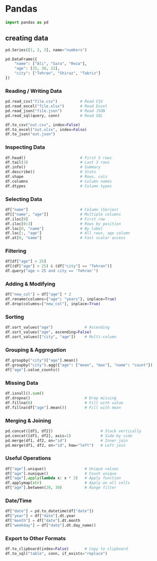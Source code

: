 



# Pandas

```py
import pandas as pd
```

## creating data

```py
pd.Series([1, 2, 3], name="numbers")

pd.DataFrame({
    "name": ["Ali", "Sara", "Reza"],
    "age": [25, 30, 22],
    "city": ["Tehran", "Shiraz", "Tabriz"]
})

```


### Reading / Writing Data

```py
pd.read_csv("file.csv")          # Read CSV
pd.read_excel("file.xlsx")       # Read Excel
pd.read_json("file.json")        # Read JSON
pd.read_sql(query, conn)         # Read SQL

df.to_csv("out.csv", index=False)
df.to_excel("out.xlsx", index=False)
df.to_json("out.json")
```


### Inspecting Data

```py
df.head()                        # First 5 rows
df.tail(3)                       # Last 3 rows
df.info()                        # Summary
df.describe()                    # Stats
df.shape                         # Rows, cols
df.columns                       # Column names
df.dtypes                        # Column types
```



### Selecting Data

```py
df["name"]                       # Column (Series)
df[["name", "age"]]              # Multiple columns
df.iloc[0]                       # First row
df.iloc[0:3]                     # Rows by position
df.loc[0, "name"]                # By label
df.loc[:, "age"]                 # All rows, age column
df.at[0, "name"]                 # Fast scalar access
```



### Filtering

```py
df[df["age"] > 25]
df[(df["age"] > 25) & (df["city"] == "Tehran")]
df.query("age > 25 and city == 'Tehran'")
```

### Adding & Modifying

```py
df["new_col"] = df["age"] * 2
df.rename(columns={"age": "years"}, inplace=True)
df.drop(columns=["new_col"], inplace=True)
```

### Sorting

```py
df.sort_values("age")              # Ascending
df.sort_values("age", ascending=False)  
df.sort_values(["city", "age"])    # Multi-column
```


### Grouping & Aggregation

```py
df.groupby("city")["age"].mean()
df.groupby("city").agg({"age": ["mean", "max"], "name": "count"})
df["age"].value_counts()
```


### Missing Data

```py
df.isnull().sum()
df.dropna()                        # Drop missing
df.fillna(0)                       # Fill with value
df.fillna(df["age"].mean())        # Fill with mean
```


### Merging & Joining

```py
pd.concat([df1, df2])                     # Stack vertically
pd.concat([df1, df2], axis=1)             # Side by side
pd.merge(df1, df2, on="id")               # Inner join
pd.merge(df1, df2, on="id", how="left")   # Left join
```

### Useful Operations


```py
df["age"].unique()                 # Unique values
df["age"].nunique()                # Count unique
df["age"].apply(lambda x: x * 2)   # Apply function
df.applymap(str)                   # Apply on all cells
df["age"].between(20, 30)          # Range filter
```

### Date/Time

```py
df["date"] = pd.to_datetime(df["date"])
df["year"] = df["date"].dt.year
df["month"] = df["date"].dt.month
df["weekday"] = df["date"].dt.day_name()
```


### Export to Other Formats


```py
df.to_clipboard(index=False)       # Copy to clipboard
df.to_sql("table", conn, if_exists="replace")
```










